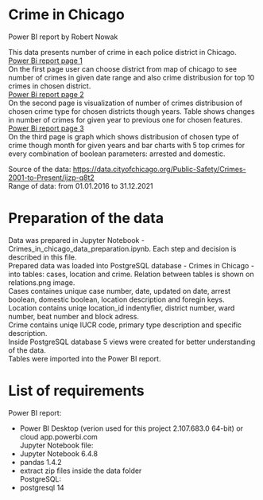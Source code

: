 # Crime in Chicago
Power BI report by Robert Nowak

This data presents number of crime in each police district in Chicago.<br>
[Power Bi report page 1](images/Chicago_crime_data_1.jpg)<br>
On the first page user can choose district from map of chicago to see number of crimes in given date range and also crime distribusion for top 10 crimes in chosen district.<br>
[Power Bi report page 2](images/Chicago_crime_data_2.jpg)<br>
On the second page is visualization of number of crimes distribusion of chosen crime type for chosen districts though years. Table shows changes in number of crimes for given year to previous one for chosen features.<br>
[Power Bi report page 3](images/Chicago_crime_data_3.jpg)<br>
On the third page is graph which shows distribusion of chosen type of crime though month for given years and bar charts with 5 top crimes for every combination of boolean parameters: arrested and domestic.<br>

Source of the data: https://data.cityofchicago.org/Public-Safety/Crimes-2001-to-Present/ijzp-q8t2<br>
Range of data: from 01.01.2016 to 31.12.2021

# Preparation of the data
Data was prepared in Jupyter Notebook - Crimes_in_chicago_data_preparation.ipynb. Each step and decision is described in this file.<br>
Prepared data was loaded into PostgreSQL database -  Crimes in Chicago - into tables: cases, location and crime. Relation between tables is shown on relations.png image.<br>
Cases containes unique case number, date, updated on date, arrest boolean, domestic boolean, location description and foregin keys.<br>
Location contains uniqe location_id indentyfier, district number, ward number, beat number and block adress.<br>
Crime contains uniqe IUCR code, primary type description and specific description.<br>
Inside PostgreSQL database 5 views were created for better understanding of the data.<br>
Tables were imported into the Power BI report.

# List of requirements
Power BI report:
- Power BI Desktop (verion used for this project 2.107.683.0 64-bit) or cloud app.powerbi.com<br>
Jupyter Notebook file:
- Jupyter Notebook 6.4.8
- pandas 1.4.2
- extract zip files inside the data folder<br>
PostgreSQL:
- postgresql 14